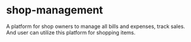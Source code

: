 # shop-management
A platform for shop owners to manage all bills and expenses, track sales. And user can utilize this platform for shopping items.
